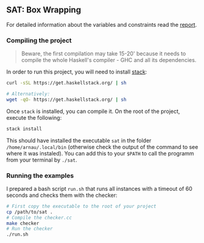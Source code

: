## SAT: Box Wrapping

For detailed information about the variables and constraints read the [report](./report.pdf).

### Compiling the project

> Beware, the first compilation may take 15-20' because it needs to compile the whole Haskell's compiler - GHC and all its dependencies.

In order to run this project, you will need to install [stack](https://docs.haskellstack.org/en/stable/README/):

```bash
curl -sSL https://get.haskellstack.org/ | sh

# Alternatively:
wget -qO- https://get.haskellstack.org/ | sh
```

Once `stack` is installed, you can compile it.
On the root of the project, execute the following:

```bash
stack install
```

This should have installed the executable `sat` in the folder `/home/arnau/.local/bin` (otherwise check the output of the command to see where it was instaled). You can add this to your `$PATH` to call the programm from your terminal by `./sat`.

### Running the examples

I prepared a bash script `run.sh` that runs all instances with a timeout of 60 seconds and checks them with the checker:

```bash
# First copy the executable to the root of your project
cp /path/to/sat .
# Compile the checker.cc
make checker
# Run the checker
./run.sh
```
